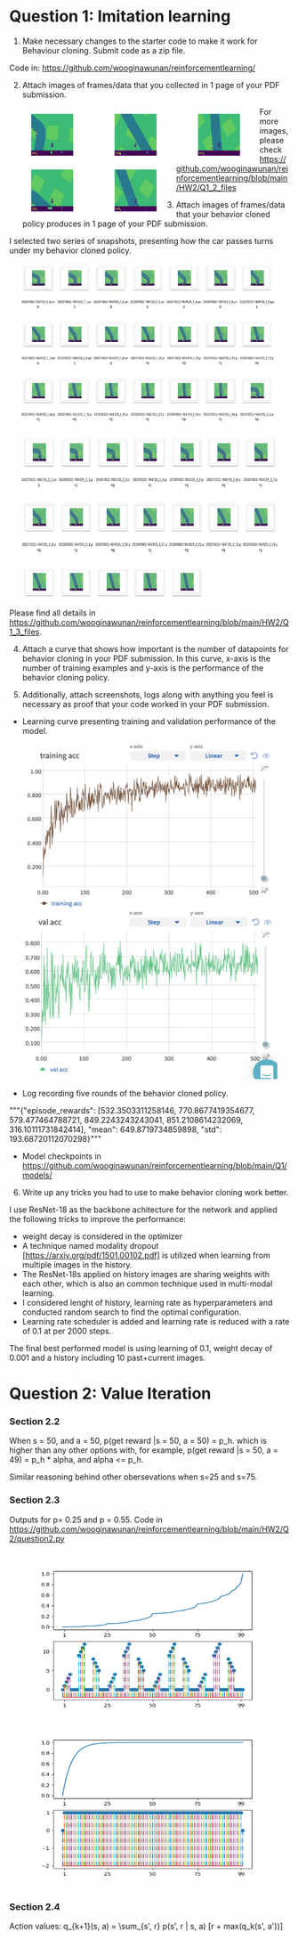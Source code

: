# Question 1: Imitation learning

1. Make necessary changes to the starter code to make it work for Behaviour cloning. Submit code as a zip file.

Code in: https://github.com/wooginawunan/reinforcementlearning/

2. Attach images of frames/data that you collected in 1 page of your PDF submission.

<img align='left' width="150" height="100" src="https://github.com/wooginawunan/reinforcementlearning/blob/main/HW2/Q1_2_files/img_0.png">
<img align='left' width="150" height="100" src="https://github.com/wooginawunan/reinforcementlearning/blob/main/HW2/Q1_2_files/img_1.png">
<img align='left'  width="150" height="100" src="https://github.com/wooginawunan/reinforcementlearning/blob/main/HW2/Q1_2_files/img_2.png">
<img align='left' width="150" height="100" src="https://github.com/wooginawunan/reinforcementlearning/blob/main/HW2/Q1_2_files/img_3.png">
<img align='left' width="150" height="100" src="https://github.com/wooginawunan/reinforcementlearning/blob/main/HW2/Q1_2_files/img_4.png">

For more images, please check https://github.com/wooginawunan/reinforcementlearning/blob/main/HW2/Q1_2_files

3. Attach images of frames/data that your behavior cloned policy produces in 1 page of your PDF submission.

I selected two series of snapshots, presenting how the car passes turns under my behavior cloned policy. 

<p align="center">
  <img width="460" height="300" src="https://github.com/wooginawunan/reinforcementlearning/blob/main/HW2/Q1_3_files/case_1.png">
  <img width="460" height="300" src="https://github.com/wooginawunan/reinforcementlearning/blob/main/HW2/Q1_3_files/case_2.png">
</p>


Please find all details in https://github.com/wooginawunan/reinforcementlearning/blob/main/HW2/Q1_3_files. 

4. Attach a curve that shows how important is the number of datapoints for behavior cloning in your PDF submission. In this curve, x-axis is the number of training examples and y-axis is the performance of the behavior cloning policy.

5. Additionally, attach screenshots, logs along with anything you feel is necessary as proof that your code worked in your PDF submission.

* Learning curve presenting training and validation performance of the model. 

<p align="center">
  <img width="460" height="300" src="https://github.com/wooginawunan/reinforcementlearning/blob/main/HW2/Q1_5_files/training.png">
  <img width="460" height="300" src="https://github.com/wooginawunan/reinforcementlearning/blob/main/HW2/Q1_5_files/val.png">
</p>

* Log recording five rounds of the behavior cloned policy. 

"""{"episode_rewards": [532.3503311258146, 770.8677419354677, 579.477464788721, 849.2243243243041, 851.2108614232069, 316.10111731842414], "mean": 649.8719734859898, "std": 193.68720112070298}"""

* Model checkpoints in https://github.com/wooginawunan/reinforcementlearning/blob/main/Q1/models/

6. Write up any tricks you had to use to make behavior cloning work better.

I use ResNet-18 as the backbone achitecture for the network and applied the following tricks to improve the performance:

* weight decay is considered in the optimizer 
* A technique named modality dropout [https://arxiv.org/pdf/1501.00102.pdf] is utilized when learning from multiple images in the history.
* The ResNet-18s applied on history images are sharing weights with each other, which is also an common technique used in multi-modal learning.
* I considered lenght of history, learning rate as hyperparameters and conducted random search to find the optimal configuration. 
* Learning rate scheduler is added and learning rate is reduced with a rate of 0.1 at per 2000 steps.

The final best performed model is using learning of 0.1, weight decay of 0.001 and a history including 10 past+current images.

# Question 2: Value Iteration

### Section 2.2 

When s = 50, and a = 50, p(get reward |s = 50, a = 50) = p_h. 
which is higher than any other options with, for example,  p(get reward |s = 50, a = 49) = p_h * alpha, and alpha <= p_h. 

Similar reasoning behind other obersevations when s=25 and s=75.  

### Section 2.3 

Outputs for p= 0.25 and p = 0.55. Code in https://github.com/wooginawunan/reinforcementlearning/blob/main/HW2/Q2/question2.py

<p align="center">
  <img width="460" height="300" src="https://github.com/wooginawunan/reinforcementlearning/blob/main/HW2/Q2/0.25.png">
  <img width="460" height="300" src="https://github.com/wooginawunan/reinforcementlearning/blob/main/HW2/Q2/0.55.png">
</p>

### Section 2.4 

Action values: q_{k+1}(s, a) = \sum_{s', r} p(s', r | s, a) [r + max(q_k(s', a'))] 

